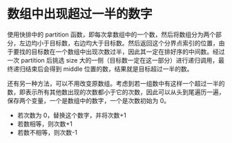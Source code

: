 # 数组中出现超过一半的数字

使用快排中的 partition 函数，即每次拿数组中的一个数，然后将数组分为两个部分，左边均小于目标数，右边均大于目标数。然后返回这个分界点索引的位置，由于要找的目标数在一个数组中出现次数过半，因此其一定在排好序的中间数。经过一次 partition 后挑选 size 大的一侧（目标数一定在这一部分）进行递归调用，最终递归结束后会得到 middle 位置的数，结果就是目标超过一半的数。

还有另一种方法，可以不用改变原数组。考虑到若一组数中有这样一个超过一半的数，即表示所有其他数出现的次数都小于它的次数，因此可以从头到尾遍历一遍，保存两个变量，一个是数组中的数字，一个是次数初始为 0。

-   若次数为 0，替换这个数字，并将次数+1
-   若数相等，则次数+1
-   若数不相等，则次数-1
